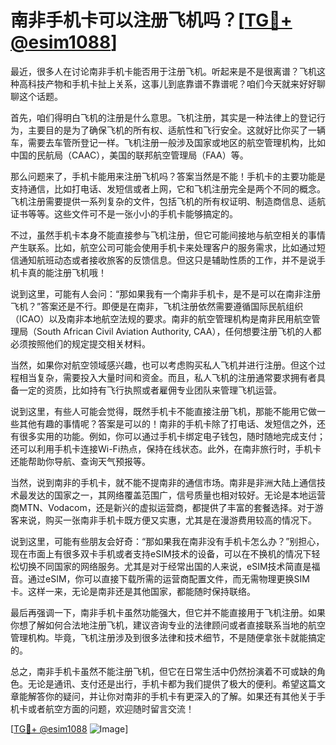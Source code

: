 # 南非手机卡可以注册飞机吗？[[TG💪+ @esim1088](https://t.me/s/esim1088)]

最近，很多人在讨论南非手机卡能否用于注册飞机。听起来是不是很离谱？飞机这种高科技产物和手机卡扯上关系，这事儿到底靠谱不靠谱呢？咱们今天就来好好聊聊这个话题。

首先，咱们得明白飞机的注册是什么意思。飞机注册，其实是一种法律上的登记行为，主要目的是为了确保飞机的所有权、适航性和飞行安全。这就好比你买了一辆车，需要去车管所登记一样。飞机注册一般涉及国家或地区的航空管理机构，比如中国的民航局（CAAC），美国的联邦航空管理局（FAA）等。

那么问题来了，手机卡能用来注册飞机吗？答案当然是不能！手机卡的主要功能是支持通信，比如打电话、发短信或者上网，它和飞机注册完全是两个不同的概念。飞机注册需要提供一系列复杂的文件，包括飞机的所有权证明、制造商信息、适航证书等等。这些文件可不是一张小小的手机卡能够搞定的。

不过，虽然手机卡本身不能直接参与飞机注册，但它可能间接地与航空相关的事情产生联系。比如，航空公司可能会使用手机卡来处理客户的服务需求，比如通过短信通知航班动态或者接收旅客的反馈信息。但这只是辅助性质的工作，并不是说手机卡真的能注册飞机哦！

说到这里，可能有人会问：“那如果我有一个南非手机卡，是不是可以在南非注册飞机？”答案还是不行。即便是在南非，飞机注册依然需要遵循国际民航组织（ICAO）以及南非本地航空法规的要求。南非的航空管理机构是南非民用航空管理局（South African Civil Aviation Authority, CAA），任何想要注册飞机的人都必须按照他们的规定提交相关材料。

当然，如果你对航空领域感兴趣，也可以考虑购买私人飞机并进行注册。但这个过程相当复杂，需要投入大量时间和资金。而且，私人飞机的注册通常要求拥有者具备一定的资质，比如持有飞行执照或者雇佣专业团队来管理飞机运营。

说到这里，有些人可能会觉得，既然手机卡不能直接注册飞机，那能不能用它做一些其他有趣的事情呢？答案是可以的！南非的手机卡除了打电话、发短信之外，还有很多实用的功能。例如，你可以通过手机卡绑定电子钱包，随时随地完成支付；还可以利用手机卡连接Wi-Fi热点，保持在线状态。此外，在南非旅行时，手机卡还能帮助你导航、查询天气预报等。

当然，说到南非的手机卡，就不能不提南非的通信市场。南非是非洲大陆上通信技术最发达的国家之一，其网络覆盖范围广，信号质量也相对较好。无论是本地运营商MTN、Vodacom，还是新兴的虚拟运营商，都提供了丰富的套餐选择。对于游客来说，购买一张南非手机卡既方便又实惠，尤其是在漫游费用较高的情况下。

说到这里，可能有些朋友会好奇：“那如果我在南非没有手机卡怎么办？”别担心，现在市面上有很多双卡手机或者支持eSIM技术的设备，可以在不换机的情况下轻松切换不同国家的网络服务。尤其是对于经常出国的人来说，eSIM技术简直是福音。通过eSIM，你可以直接下载所需的运营商配置文件，而无需物理更换SIM卡。这样一来，无论是南非还是其他国家，都能随时保持联络。

最后再强调一下，南非手机卡虽然功能强大，但它并不能直接用于飞机注册。如果你想了解如何合法地注册飞机，建议咨询专业的法律顾问或者直接联系当地的航空管理机构。毕竟，飞机注册涉及到很多法律和技术细节，不是随便拿张卡就能搞定的。

总之，南非手机卡虽然不能注册飞机，但它在日常生活中仍然扮演着不可或缺的角色。无论是通讯、支付还是出行，手机卡都为我们提供了极大的便利。希望这篇文章能解答你的疑问，并让你对南非的手机卡有更深入的了解。如果还有其他关于手机卡或者航空方面的问题，欢迎随时留言交流！

[[TG💪+ @esim1088](https://t.me/s/esim1088) ![Image](https://i.postimg.cc/4NQfJmqS/Snipaste-2025-05-13-00-14-12.png)]